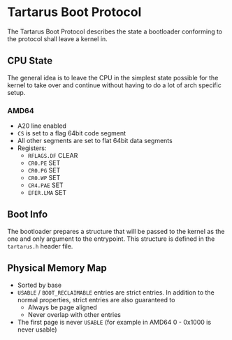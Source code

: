 # Tartarus Boot Protocol
The Tartarus Boot Protocol describes the state a bootloader conforming to the protocol shall leave a kernel in.

## CPU State
The general idea is to leave the CPU in the simplest state possible for the kernel to take over and continue without having to do a lot of arch specific setup.
### AMD64
- A20 line enabled
- `CS` is set to a flag 64bit code segment
- All other segments are set to flat 64bit data segments
- Registers:
    - `RFLAGS.DF` CLEAR
    - `CR0.PE` SET
    - `CR0.PG` SET
    - `CR0.WP` SET
    - `CR4.PAE` SET
    - `EFER.LMA` SET

## Boot Info
The bootloader prepares a structure that will be passed to the kernel as the one and only argument to the entrypoint. This structure is defined in the `tartarus.h` header file.

## Physical Memory Map
- Sorted by base
- `USABLE` / `BOOT_RECLAIMABLE` entries are strict entries. In addition to the normal properties, strict entries are also guaranteed to
    - Always be page aligned
    - Never overlap with other entries
- The first page is never `USABLE` (for example in AMD64 0 - 0x1000 is never usable)